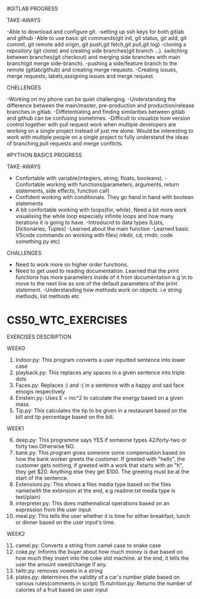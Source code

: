 
#GITLAB PROGRESS

TAKE-AWAYS

-Able to download and configure git.
-setting up ssh keys for both gitlab and github
-Able to use basic git commands(git init, git status, git add, git commit, git remote add origin, git push,git fetch,git pull,git log)
-cloning a repository (git clone) and creating side branches(git branch ...). switching between branches(git checkout) and merging side branches with main branch(git merge side-branch).
-pushing a side/feature branch to the remote (gitlab/github) and creating merge requests.
-Creating issues, merge requests, labels,assigning issues and merge request.

CHELLENGES

-Working on my phone can be quiet challenging.
-Understanding the difference between the main/master, pre-production and production/release branches in gitlab.
-Diffetentiating and finding similarities between gitlab and github can be confusing sometimes.
-Difficult to visualize how version control together with pull request work when multiple developers are working on a single project instead of just me alone. Would be interesting to work with multiple people on a single project to fully understand the ideas of branching,pull requests and merge conflicts.



#PYTHON BASICS PROGRESS

TAKE-AWAYS

- Confortable with variable(integiers, string, floats, booleans).
-Confortable working with functions(parameters, arguments, return statements, side effects, function call)
- Confident working with conditionals. They go hand in hand with boolean statements
- A bit confortable working with loops(for, while). Need a bit more work visualising the while loop especially infinite loops and how many iterations it is going to have.
-Introducrd to data types (Lists, Dictionaries, Tuples)
-Learned about the main function
-Learned basic VScode commands on working with files( mkdir, cd, rmdir, code something.py etc)



CHALLENGES

- Need to work more on higher order functions.
- Need to get used to reading documentation. Learned that the print functions has more parameters inside of it from documentation e.g \n to move to the next line as one of the default parameters of the print statement.
-Understanding how methods work on objects. i.e string methods, list methods etc



# CS50\_WTC\_EXERCISES

EXERCISES DESCRIPTION

WEEK0

1. Indoor.py: This program converts a user inputted sentence into lower case
2. playback.py: This replaces any spaces in a given sentence into triple dots
3. Faces.py: Replaces :) and :( in a sentence with a happy and sad face emogis respectively
4. Einstein.py: Uses E = mc^2 to calculate the energy based on a given mass.
5. Tip.py: This calculates the tip to be given in a restaurant based on the bill and tip percentage based on the bill.


WEEK1

6. deep.py: This programme says YES if someone types 42/forty-two or forty two.Otherwise NO.
7. bank.py: This program gives someone some compensation based on how the bank worker greets the customer. If greeted with "hello", the customer gets nothing, if greeted with a work that starts with an "h", they get $20. Anything else they get $100. The greeting must be at the start of the sentence.
8. Extensions.py: This shows a files media type based on the files name(with the extension at the end, e.g readme.txt media type is text/plain)
9. interpreter.py: This does mathematical operations based on an expression from the user input
10. meal.py: This tells the user whether it is time for either breakfast, lunch or dinner based on the user input's time.


WEEK2

11. camel.py: Converts a string from camel case to snake case
12. coke.py: Informs the buyer about how much money is due based on how much they insert into the coke slot machine. at the end, it tells the user the amount owed/change if any.
13. twttr.py: removes vowels in a string
14. plates.py: determines the validity of a car's number plate based on various rules(comments in script)
15.nutrition.py: Returns the number of calories of a fruit based on user input 
